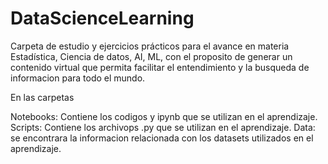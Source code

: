 # DataScienceLearning
Carpeta de estudio y ejercicios prácticos para el avance en materia Estadística, Ciencia de datos, AI, ML, con el proposito de generar un contenido virtual que permita facilitar el entendimiento y la busqueda de informacion para todo el mundo.

En las carpetas 

Notebooks: Contiene los codigos y ipynb que se utilizan en el aprendizaje.
Scripts: Contiene los archivops .py que se utilizan en el aprendizaje.
Data: se encontrara la informacion relacionada con los datasets utilizados en el aprendizaje.
